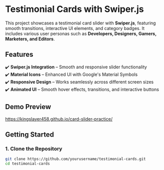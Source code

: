# **Testimonial Cards with Swiper.js**  

This project showcases a testimonial card slider with **Swiper.js**, featuring smooth transitions, interactive UI elements, and category badges. It includes various user personas such as **Developers, Designers, Gamers, Marketers, and Editors**.  

## **Features**  
✔️ **Swiper.js Integration** – Smooth and responsive slider functionality  
✔️ **Material Icons** – Enhanced UI with Google's Material Symbols  
✔️ **Responsive Design** – Works seamlessly across different screen sizes  
✔️ **Animated UI** – Smooth hover effects, transitions, and interactive buttons  

## **Demo Preview**  
https://kingslayer458.github.io/card-slider-practice/  

## **Getting Started**  

### **1. Clone the Repository**  
```bash
git clone https://github.com/yourusername/testimonial-cards.git
cd testimonial-cards
